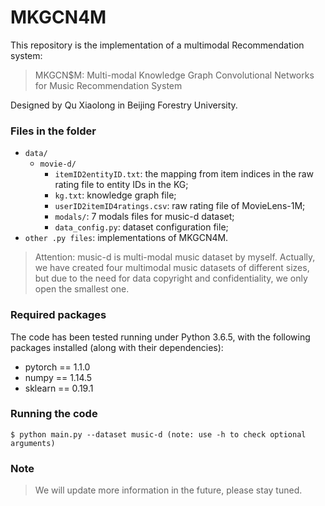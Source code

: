 # MKGCN4M

This repository is the implementation of a multimodal Recommendation system:
> MKGCN$M: Multi-modal Knowledge Graph Convolutional Networks for Music Recommendation System 

Designed by Qu Xiaolong in Beijing Forestry University.


### Files in the folder

- `data/`
  - `movie-d/`
    - `itemID2entityID.txt`: the mapping from item indices in the raw rating file to entity IDs in the KG;
    - `kg.txt`: knowledge graph file;
    - `userID2itemID4ratings.csv`: raw rating file of MovieLens-1M;
    - `modals/`: 7 modals files for music-d dataset;
    - `data_config.py`: dataset configuration file;
- `other .py files`: implementations of MKGCN4M.
>Attention: music-d is multi-modal music dataset by myself. Actually, we have created four multimodal 
> music datasets of different sizes, but due to the need for data copyright and confidentiality,
> we only open the smallest one.


### Required packages
The code has been tested running under Python 3.6.5, with the following packages installed (along with their dependencies):
- pytorch == 1.1.0
- numpy == 1.14.5
- sklearn == 0.19.1


### Running the code
```
$ python main.py --dataset music-d (note: use -h to check optional arguments)
```
### Note
>We will update more information in the future, please stay tuned.